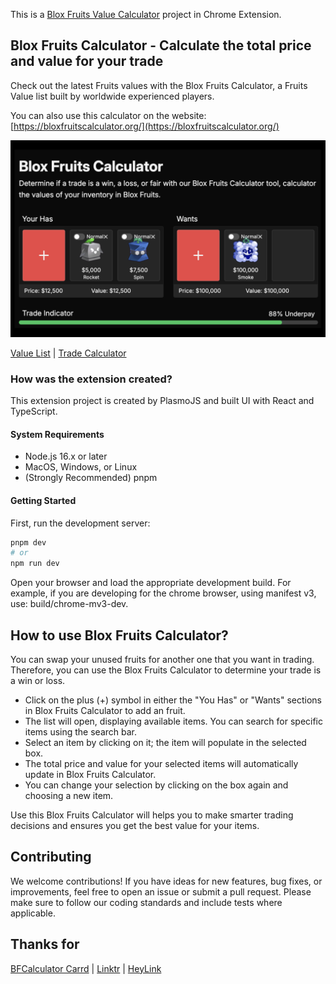 This is a [Blox Fruits Value Calculator](https://bloxfruitscalculator.org/) project in Chrome Extension.

## Blox Fruits Calculator - Calculate the total price and value for your trade

Check out the latest Fruits values with the Blox Fruits Calculator, a Fruits Value list built by worldwide experienced players.

You can also use this calculator on the website: [https://bloxfruitscalculator.org/](https://bloxfruitscalculator.org/)

![BLox Fruits Calculator](https://github.com/ZissyW/blox-fruit-calculator/blob/master/extension-cover.png)

[Value List](https://bloxfruitscalculator.org/values) | [Trade Calculator](https://bloxfruitscalculator.org/)

### How was the extension created?

This extension project is created by PlasmoJS and built UI with React and TypeScript.

#### System Requirements

- Node.js 16.x or later
- MacOS, Windows, or Linux
- (Strongly Recommended) pnpm

#### Getting Started

First, run the development server:

``` bash
pnpm dev
# or
npm run dev
```

Open your browser and load the appropriate development build. For example, if you are developing for the chrome browser, using manifest v3, use: build/chrome-mv3-dev.

## How to use Blox Fruits Calculator?

You can swap your unused fruits for another one that you want in trading. Therefore, you can use the Blox Fruits Calculator to determine your trade is a win or loss.

- Click on the plus (+) symbol in either the "You Has" or "Wants" sections in Blox Fruits Calculator to add an fruit.
- The list will open, displaying available items. You can search for specific items using the search bar.
- Select an item by clicking on it; the item will populate in the selected box.
- The total price and value for your selected items will automatically update in Blox Fruits Calculator.
- You can change your selection by clicking on the box again and choosing a new item.

Use this Blox Fruits Calculator will helps you to make smarter trading decisions and ensures you get the best value for your items.

## Contributing

We welcome contributions! If you have ideas for new features, bug fixes, or improvements, feel free to open an issue or submit a pull request. Please make sure to follow our coding standards and include tests where applicable.

## Thanks for

[BFCalculator Carrd](https://bfcalculator.carrd.co/) | [Linktr](https://linktr.ee/bfcalculator) | [HeyLink](https://heylink.me/bfcalculator)